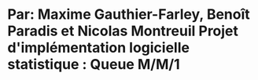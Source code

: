 Par: Maxime Gauthier-Farley, Benoît Paradis et Nicolas Montreuil
Projet d'implémentation logicielle statistique : Queue M/M/1
=======================
